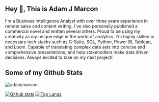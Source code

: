 ## Hey 👋, This is Adam J Marcon
<p align='left'>I'm a Business Intelligence Analyst with over three years experience in remote sales and content writing. I've also personally published a commercial novel and written several others. Proud to be using my creativity as my unique edge in the world of analytics. I'm highly skilled in necessary tech stacks such as G-Suite, SQL, Python, Power BI, Tableau, and Loom. Capable of translating complex data sets into concise and comprehensive presentations, and help stakehodlers make data driven decisions.  
Always excited to take on my next project! 



 
  
  ## Some of my Github Stats
<p align=left> <img src=https://komarev.com/ghpvc/?username=adamjmarcon alt=adamjmarcon /> </p>

[![Github stats](https://github-readme-stats.vercel.app/api?username=adamjmarcon&show_icons=true&include_all_commits=true)](https://github.com/adamjmarcon/github-readme-stats)
[![Top Langs](https://github-readme-stats.vercel.app/api/top-langs/?username=adamjmarcon&layout=compact)](https://github.com/adamjmarcon/github-readme-stats)

